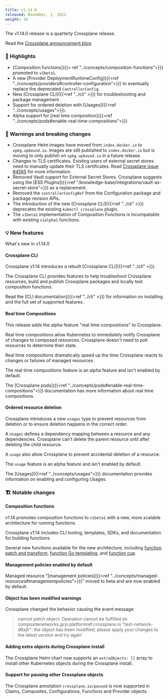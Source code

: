 ```yaml
---
title: v1.14.0
released: November, 1, 2023
weight: 10
---
```


The v1.14.0 release is a quarterly Crossplane release. 

Read the 
[Crossplane announcement blog](https://blog.crossplane.io/crossplane-v1-14/). 

### 🎉 Highlights
<!-- vale write-good.Weasel = NO --> 
* [Composition functions]({{< ref "../concepts/composition-functions">}}) promoted to `v1beta1`.
* A new [Provider DeploymentRuntimeConfig]({{<ref "../concepts/providers#controller-configuration">}}) to eventually replace the deprecated `ControllerConfig`. 
* New [Crossplane CLI]({{<ref "../cli" >}}) for troubleshooting and package management.
* Support for ordered deletion with [Usages]({{<ref "../concepts/usages">}}).
* Alpha support for [real time composition]({{<ref "../concepts/pods#enable-real-time-compositions">}})


<!--more--> 

### 🚨 Warnings and breaking changes

* Crossplane Helm images have moved from `index.docker.io` to `xpkg.upbound.io`.
  Images are still published to `index.docker.io` but is moving to only publish on
  `xpkg.upbound.io` in a future release.
* Changes to TLS certificates. Existing users of external secret stores need to
  manually update their TLS certificates. Read [Crossplane issue #4565](https://github.com/crossplane/crossplane/pull/4656) for more information. 
* Removed Vault support for External Secret Stores. Crossplane
  suggests using the [ESS Plugins]({{<ref "/knowledge-base/integrations/vault-as-secret-store">}}) as a replacement.
* Removed the `controllerConfigRef` from the Configuration package
  and package revision APIs. 
* The introduction of the new [Crossplane CLI]({{<ref "../cli" >}}) deprecates
  the existing `kubectl crossplane` plugin. 
* The `v1beta1` implementation of Composition Functions is incompatable with
  existing `v1alpha1` functions. 

### 💡 New features

What's new in v1.14.0

#### Crossplane CLI

Crossplane v1.14 introduces a rebuilt [Crossplane CLI]({{<ref "../cli" >}}). 

The Crossplane CLI provides features to help troubleshoot Crossplane resources,
build and publish Crossplane packages and locally test composition functions.

Read the [CLI documentation]({{<ref "../cli" >}}) for information on installing 
and the full set of
supported features. 

#### Real time Compositions

This release adds the alpha feature "real time compositions" to Crossplane. 

Real time compositions allow Kubernetes to immediately notify Crossplane of
changes to composed resources. Crossplane doesn't need to poll resources to
determine their state. 

Real time compositions dramatically speed up the time Crossplane reacts to
changes or failures of managed resources.

The real time compositions feature is an alpha feature and isn't enabled by default.

The [Crossplane pods]({{<ref "../concepts/pods#enable-real-time-compositions">}}) 
documentation has more information about real time compositions. 

#### Ordered resource deletion

Crossplane introduces a new `usages` type to prevent resources from
deletion or to ensure deletion happens in the correct order. 

A `Usages` defines a dependency mapping between a resource and any dependencies.
Crossplane can't delete the parent resource until after deleting the child 
resource.

A `usage` also allow Crossplane to prevent accidental deletion of a resource.

The `usage` feature is an alpha feature and isn't enabled by default.

The [Usages]({{<ref "../concepts/usages">}}) documentation provides information
on enabling and configuring Usages.

### 🏗️ Notable changes

#### Composition functions

v1.14 promotes composition functions to `v1beta1` with a new, more scalable 
architecture for running functions.

Crossplane v1.14 includes CLI tooling, templates, SDKs, and documentation for 
building functions.

Several new functions available for the new architecture, 
including 
[function patch and transform](https://github.com/crossplane-contrib/function-patch-and-transform), 
[function Go templating](https://github.com/crossplane-contrib/function-go-templating), 
and
[function cue](https://github.com/crossplane-contrib/function-cue).

#### Management policies enabled by default

Managed resource "[management policies]({{<ref "../concepts/managed-resources#managementpolicies">}})" moved to beta and are now enabled by
default. 

<!-- vale write-good.Passive = NO -->
#### Object has been modified warnings
<!-- vale write-good.Passive = YES -->

Crossplane changed the behavior causing the event message

<!-- vale off -->
> cannot patch object: Operation cannot be fulfilled on compositenetworks.gcp.platformref.crossplane.io "test-network-d6xjh": the object has been modified; please apply your changes to the latest version and try again`
<!-- vale on --> 


#### Adding extra objects during Crossplane install

The Crossplane Helm chart now supports an `extraObjects: []` array to install
other Kubernetes objects during the Crossplane install. 

#### Support for pausing other Crossplane objects

The Crossplane annotation `crossplane.io/paused` is now supported in Claims,
Composites, Configurations, Functions and Provider objects. 


<!-- vale write-good.Weasel = YES --> 